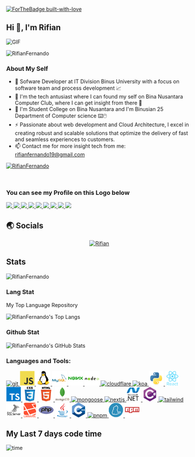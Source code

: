 [![ForTheBadge built-with-love](https://forthebadge.com/images/badges/made-with-markdown.svg)](https://GitHub.com/Naereen/)

## Hi 👋, I'm Rifian

![GIF](https://media.giphy.com/media/Cmr1OMJ2FN0B2/giphy.gif)

<p align="left"> <img src="https://komarev.com/ghpvc/?username=RifianFernando&label=Profile%20views&color=0e75b6&style=flat" alt="RifianFernando" /> </p>

### About My Self

-   🙌 Sofware Developer at IT Division Binus University with a focus on software team and process development 📈
-   🙌 I'm the tech antusiast where I can found my self on Bina Nusantara Computer Club, where I can get insight from there 🏫
-   🙌 I'm Student College on Bina Nusantara and I'm Binusian 25 Department of Computer science ⌨️🖱️
-   ⚡ Passionate about web development and Cloud Architecture, I excel in creating robust and scalable solutions that optimize the delivery of fast and seamless experiences to customers.
-   📫 Contact me for more insight tech from me: rifianfernando19@gmail.com

<p align="left"> <a href="https://github.com/ryo-ma/github-profile-trophy"><img src="https://github-profile-trophy.vercel.app/?username=RifianFernando" alt="RifianFernando" /></a> </p>

<div>
  
 <br/>
  
### You can see my Profile on this Logo below
  
  <a href="mailto:rifianfernando19@gmail.com" target="_blank">
      <img src="https://img.shields.io/badge/Gmail-D14836?style=for-the-badge&logo=gmail&logoColor=white" target="_blank">
  </a>
  
  <a href="mailto:rifianfernando@outlook.com" target="_blank">
      <img src="https://img.shields.io/badge/Microsoft_Outlook-0078D4?style=for-the-badge&logo=microsoft-outlook&logoColor=white" target="_blank">
  </a>
  
   <a href="https://discord.com/users/446747651912892417" target="__blank">
      <img src="https://img.shields.io/badge/Discord-7289DA?style=for-the-badge&logo=discord&logoColor=white" target="_blank">
  </a>
  
  <a href="https://www.instagram.com/rifian_fernando/" target="__blank">
    <img src="https://img.shields.io/badge/-Instagram-%23E4405F?style=for-the-badge&logo=instagram&logoColor=white" target="_blank">
  </a>
  
  <a href="https://www.linkedin.com/in/rifian-fernando" target="__blank">
    <img src="https://img.shields.io/badge/-LinkedIn-%230077B5?style=for-the-badge&logo=linkedin&logoColor=white" target="_blank">
  </a>
  
  <a href="https://gitlab.com/rifianfernando19" target="__blank">
    <img src="https://img.shields.io/badge/GitLab-330F63?style=for-the-badge&logo=gitlab&logoColor=white" target="_blank">
  </a>
  
  <a href="https://line.me/ti/p/nruD-utNqf" target="__blank">
    <img src="https://img.shields.io/badge/Line-00C300?style=for-the-badge&logo=line&logoColor=white" target="_blank">
  </a>

  <a href="https://line.me/ti/p/nruD-utNqf" target="__blank">
    <img src="https://img.shields.io/badge/Facebook-1877F2?style=for-the-badge&logo=facebook&logoColor=white" target="_blank">
  </a>
  
  <a href="https://open.spotify.com/user/31av6dim3ykjejsldljnqcnre54y" target="__blank">
    <img src="https://www.freepnglogos.com/uploads/spotify-logo-png/spotify-icon-marilyn-scott-0.png" width="30px" target="_blank">
  </a>
  
</div>
  
</div>

## 🌏 Socials

<p align="center">
    <a href="https://discord.com/users/446747651912892417" target="_blank" rel="noreferrer">
        <img align="center" src="https://lanyard.cnrad.dev/api/446747651912892417" alt="Rifian" />
    </a>
</p>

## Stats

<p><img align="center" src="https://github-readme-streak-stats.herokuapp.com/?user=RifianFernando&" alt="RifianFernando" /></p>

### Lang Stat

My Top Language Repository

<img align="center" alt="RifianFernando's Top Langs" src="https://github-readme-stats.vercel.app/api/top-langs/?username=RifianFernando&layout=compact&theme=radical" />

### Github Stat

<img align="center" alt="RifianFernando's GitHub Stats" src="https://github-readme-stats.vercel.app/api?username=RifianFernando&show_icons=true&theme=radical" />

<h3 align="left">Languages and Tools:</h3>
<p align="left"> 
        <a href="https://git-scm.com/" target="_blank" rel="noreferrer">
            <img
                src="https://www.vectorlogo.zone/logos/git-scm/git-scm-icon.svg"
                alt="git"
                width="40"
                height="40"
            />
        </a>
        <a
            href="https://developer.mozilla.org/en-US/docs/Web/JavaScript"
            target="_blank"
            rel="noreferrer"
        >
            <img
                src="https://raw.githubusercontent.com/devicons/devicon/master/icons/javascript/javascript-original.svg"
                alt="javascript"
                width="40"
                height="40"
            />
        </a>
        <a href="https://www.linux.org/" target="_blank" rel="noreferrer">
            <img
                src="https://raw.githubusercontent.com/devicons/devicon/master/icons/linux/linux-original.svg"
                alt="linux"
                width="40"
                height="40"
            />
        </a>
        <a href="https://www.mysql.com/" target="_blank" rel="noreferrer">
            <img
                src="https://raw.githubusercontent.com/devicons/devicon/master/icons/mysql/mysql-original-wordmark.svg"
                alt="mysql"
                width="40"
                height="40"
            />
        </a>
        <a href="https://www.nginx.com" target="_blank" rel="noreferrer">
            <img
                src="https://raw.githubusercontent.com/devicons/devicon/master/icons/nginx/nginx-original.svg"
                alt="nginx"
                width="40"
                height="40"
            />
        </a>
        <a href="https://nodejs.org" target="_blank" rel="noreferrer">
            <img
                src="https://raw.githubusercontent.com/devicons/devicon/master/icons/nodejs/nodejs-original-wordmark.svg"
                alt="nodejs"
                width="40"
                height="40"
            />
        </a>
        <!--cloudflare-->
        <a href="https://www.cloudflare.com/" target="_blank" rel="noreferrer">
            <img
                src="https://upload.wikimedia.org/wikipedia/commons/thumb/4/4b/Cloudflare_Logo.svg/2560px-Cloudflare_Logo.svg.png"
                alt="cloudflare"
                width="100"
                height="30"
            />
        </a>
        <!--koa-->
        <a href="https://koajs.com/" target="_blank" rel="noreferrer">
            <img
                src="https://miro.medium.com/v2/resize:fit:1000/1*suXzT3k1lYrtR91XRDN7gA.png"
                alt="koa"
                width="40"
                height="40"
            />
        </a>
        <a href="https://www.python.org" target="_blank" rel="noreferrer">
            <img
                src="https://raw.githubusercontent.com/devicons/devicon/master/icons/python/python-original.svg"
                alt="python"
                width="40"
                height="40"
            />
        </a>
        <a href="https://reactjs.org/" target="_blank" rel="noreferrer">
            <img
                src="https://raw.githubusercontent.com/devicons/devicon/master/icons/react/react-original-wordmark.svg"
                alt="react"
                width="40"
                height="40"
            />
        </a>
        <!-- <a href="https://redis.io" target="_blank" rel="noreferrer">
            <img
                src="https://raw.githubusercontent.com/devicons/devicon/master/icons/redis/redis-original-wordmark.svg"
                alt="redis"
                width="40"
                height="40"
            />
        </a>
        <a href="https://www.selenium.dev" target="_blank" rel="noreferrer">
            <img
                src="https://raw.githubusercontent.com/detain/svg-logos/780f25886640cef088af994181646db2f6b1a3f8/svg/selenium-logo.svg"
                alt="selenium"
                width="40"
                height="40"
            />
        </a> -->
        <a
            href="https://www.typescriptlang.org/"
            target="_blank"
            rel="noreferrer"
        >
            <img
                src="https://raw.githubusercontent.com/devicons/devicon/master/icons/typescript/typescript-original.svg"
                alt="typescript"
                width="40"
                height="40"
            />
        </a>
        <a href="https://www.w3schools.com/css/" target="_blank" rel="noreferrer">
            <img
                src="https://raw.githubusercontent.com/devicons/devicon/master/icons/css3/css3-original-wordmark.svg"
                alt="css3"
                width="40"
                height="40"
            />
        </a>
        <a href="https://www.w3.org/html/" target="_blank" rel="noreferrer">
            <img
                src="https://raw.githubusercontent.com/devicons/devicon/master/icons/html5/html5-original-wordmark.svg"
                alt="html5"
                width="40"
                height="40"
            />
        </a>
        <a href="https://www.mongodb.com/" target="_blank" rel="noreferrer">
            <img
                src="https://raw.githubusercontent.com/devicons/devicon/master/icons/mongodb/mongodb-original-wordmark.svg"
                alt="mongodb"
                width="40"
                height="40"
            />
        </a>
        <!--mongoose-->
        <a href="https://mongoosejs.com/" target="_blank" rel="noreferrer">
            <img
                src="https://mongoosejs.com/docs/images/favicon/apple-icon-180x180.png"
                alt="mongoose"
                width="30"
                height="30"
            />
        </a>
        <!--next js-->
        <a href="https://nextjs.org/" target="_blank" rel="noreferrer">
            <img
                src="https://cdn.worldvectorlogo.com/logos/nextjs-2.svg"
                alt="nextjs"
                width="40"
                height="40"
            />
        </a>
        <!--asp net-->
        <a href="https://dotnet.microsoft.com/apps/aspnet" target="_blank" rel="noreferrer">
            <img
                src="https://raw.githubusercontent.com/devicons/devicon/master/icons/dot-net/dot-net-original-wordmark.svg"
                alt="asp net"
                width="40"
                height="40"
            />
        </a>
        <!--c sharp-->
        <a href="https://docs.microsoft.com/en-us/dotnet/csharp/" target="_blank" rel="noreferrer">
            <img
                src="https://raw.githubusercontent.com/devicons/devicon/master/icons/csharp/csharp-original.svg"
                alt="c sharp"
                width="40"
                height="40"
            />
        </a>
        <!--tailwind-->
        <a href="https://tailwindcss.com/" target="_blank" rel="noreferrer">
            <img
                src="https://cdn.worldvectorlogo.com/logos/tailwindcss.svg"
                alt="tailwind"
                width="40"
                height="40"
            />
        </a>
        <!--sql server-->
        <a href="https://www.microsoft.com/en-us/sql-server" target="_blank" rel="noreferrer">
            <img
                src="https://raw.githubusercontent.com/devicons/devicon/master/icons/microsoftsqlserver/microsoftsqlserver-plain-wordmark.svg"
                alt="sql server"
                width="40"
                height="40"
            />
        </a>
        <!--laravel-->
        <a href="https://laravel.com/" target="_blank" rel="noreferrer">
            <img
                src="https://raw.githubusercontent.com/devicons/devicon/master/icons/laravel/laravel-plain-wordmark.svg"
                alt="laravel"
                width="40"
                height="40"
            />
        </a>
        <!--php-->
        <a href="https://www.php.net" target="_blank" rel="noreferrer">
            <img
                src="https://raw.githubusercontent.com/devicons/devicon/master/icons/php/php-original.svg"
                alt="php"
                width="40"
                height="40"
            />
        </a>
        <!--java-->
        <a href="https://www.java.com" target="_blank" rel="noreferrer">
            <img
                src="https://raw.githubusercontent.com/devicons/devicon/master/icons/java/java-original.svg"
                alt="java"
                width="40"
                height="40"
            />
        </a>
        <!--c++-->
        <a href="https://isocpp.org/" target="_blank" rel="noreferrer">
            <img
                src="https://raw.githubusercontent.com/devicons/devicon/master/icons/cplusplus/cplusplus-original.svg"
                alt="c++"
                width="40"
                height="40"
            />
        </a>
        <!--PnPM-->
        <a href="https://pnpm.io/" target="_blank" rel="noreferrer">
            <img
                src="https://i.imgur.com/APlapnC.png"
                alt="pnpm"
                width="50"
                height="40"
            />
        </a>
        <!--yarn-->
        <a href="https://yarnpkg.com/" target="_blank" rel="noreferrer">
            <img
                src="https://raw.githubusercontent.com/devicons/devicon/master/icons/yarn/yarn-original.svg"
                alt="yarn"
                width="40"
                height="40"
            />
        </a>
        <!--npm-->
        <a href="https://www.npmjs.com/" target="_blank" rel="noreferrer">
            <img
                src="https://raw.githubusercontent.com/devicons/devicon/master/icons/npm/npm-original-wordmark.svg"
                alt="npm"
                width="40"
                height="40"
            />
        </a>
</p>

## My Last 7 days code time

<img
    src="https://wakatime.com/share/@0e6cb00c-b1d1-4097-86bf-d944d35d5162/d8d41dd9-f617-4d3c-bf69-7335197454dc.svg"
    alt="time"
    height=800
/>

<!-- <details>
  <summary>Credits</summary>

  Yes, I totally rip this idea off from [AsterinGray](https://github.com/AsterinGray) ✌️

</details> -->

<!--
**RifianFernando/RifianFernando** is a ✨ _special_ ✨ repository because its `README.md` (this file) appears on your GitHub profile.

Here are some ideas to get you started:

- 🔭 I’m currently working on ...
- 🌱 I’m currently learning ...
- 👯 I’m looking to collaborate on ...
- 🤔 I’m looking for help with ...
- 💬 Ask me about ...
- 📫 How to reach me: ...
- 😄 Pronouns: ...
- ⚡ Fun fact: ...
-->
